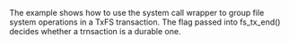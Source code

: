The example shows how to use the system call wrapper to group file system
operations in a TxFS transaction. The flag passed into fs_tx_end()
decides whether a trnsaction is a durable one.
